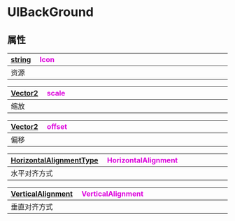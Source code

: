 # UIBackGround

## 属性

|<div style="width:700px">[string](/Api/DataType/String.md) &emsp;<font color="dd00dd">Icon</font></div>|
|:---|
|资源|

|<div style="width:700px">[Vector2](/Api/DataType/Vector2.md) &emsp;<font color="dd00dd">scale</font></div>|
|:---|
|缩放|

|<div style="width:700px">[Vector2](/Api/DataType/Vector2.md) &emsp;<font color="dd00dd">offset</font></div>|
|:---|
|偏移|

|<div style="width:700px">[HorizontalAlignmentType](/Api/Enums/HorizontalAlignmentType.md) &emsp;<font color="dd00dd">HorizontalAlignment</font></div>|
|:---|
|水平对齐方式|

|<div style="width:700px">[VerticalAlignment](/Api/Enums/VerticalAlignment.md) &emsp;<font color="dd00dd">VerticalAlignment</font></div>|
|:---|
|垂直对齐方式|

